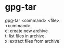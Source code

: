 # gpg-tar

gpg-tar \<command\> \<file\>  
\<command\>  
c: create new archive  
t: list files in archive  
x: extract files from archive  
